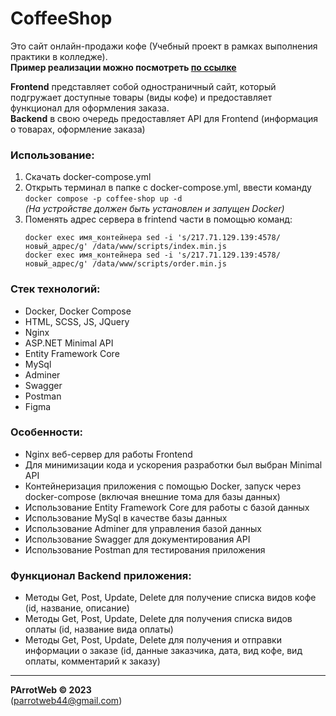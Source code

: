 # CoffeeShop
Это сайт онлайн-продажи кофе (Учебный проект в рамках выполнения практики в колледже).  
**Пример реализации можно посмотреть [по ссылке](http://217.71.129.139:4106)**  
  
**Frontend** представляет собой одностраничный сайт, который подгружает доступные товары (виды кофе) и предоставляет 
функционал для оформления заказа.  
**Backend** в свою очередь предоставляет API для Frontend (информация о товарах, оформление заказа)

### Использование:
1. Скачать docker-compose.yml
2. Открыть терминал в папке с docker-compose.yml, ввести команду `docker compose -p coffee-shop up -d`  
   *(На устройстве должен быть установлен и запущен Docker)*
3. Поменять адрес сервера в frintend части в помощью команд:
   ```
   docker exec имя_контейнера sed -i 's/217.71.129.139:4578/новый_адрес/g' /data/www/scripts/index.min.js
   docker exec имя_контейнера sed -i 's/217.71.129.139:4578/новый_адрес/g' /data/www/scripts/order.min.js
   ```


### Стек технологий:
- Docker, Docker Compose
- HTML, SCSS, JS, JQuery
- Nginx
- ASP.NET Minimal API
- Entity Framework Core
- MySql
- Adminer
- Swagger
- Postman
- Figma

### Особенности:
- Nginx веб-сервер для работы Frontend
- Для минимизации кода и ускорения разработки был выбран Minimal API
- Контейнеризация приложения с помощью Docker, запуск через docker-compose (включая внешние тома для базы данных)
- Использование Entity Framework Core для работы с базой данных
- Использование MySql в качестве базы данных
- Использование Adminer для управления базой данных
- Использование Swagger для документирования API
- Использование Postman для тестирования приложения

### Функционал Backend приложения:
- Методы Get, Post, Update, Delete для получение списка видов кофе (id, название, описание)
- Методы Get, Post, Update, Delete для получения списка видов оплаты (id, название вида оплаты)
- Методы Get, Post, Update, Delete для получения и отправки информации о заказе (id, данные заказчика, дата, вид 
  кофе, вид оплаты, комментарий к заказу)

---
**PArrotWeb © 2023**  
(parrotweb44@gmail.com)
